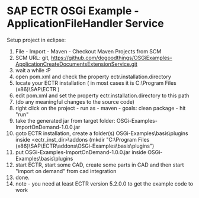 # SAP ECTR OSGi Example - ApplicationFileHandler Service

Setup project in eclipse:

1. File - Import - Maven - Checkout Maven Projects from SCM
2. SCM URL: git, https://github.com/dogoodthings/OSGiExamples-ApplicationCreateDocumentsExtensionService.git
3. wait a while :P
4. open pom.xml and check the property ectr.installation.directory
5. locate your ECTR installation ( in most cases it is C:\Program Files (x86)\SAP\ECTR )
6. edit pom.xml and set the property ectr.installation.directory to this path
7. (do any meaningful changes to the source code)
8. right click on the project - run as - maven - goals: clean package - hit "run"
9. take the generated jar from target folder: OSGi-Examples-ImportOnDemand-1.0.0.jar
10. goto ECTR installation, create a folder(s) OSGi-Examples\basis\plugins inside <ectr_inst_dir>\addons  (mkdir "C:\Program Files (x86)\SAP\ECTR\addons\OSGi-Examples\basis\plugins")
11. put OSGi-Examples-ImportOnDemand-1.0.0.jar inside OSGi-Examples\basis\plugins
12. start ECTR, start some CAD, create some parts in CAD and then start "import on demand" from cad integration
13. done.
14. note - you need at least ECTR version 5.2.0.0 to get the example code to work
